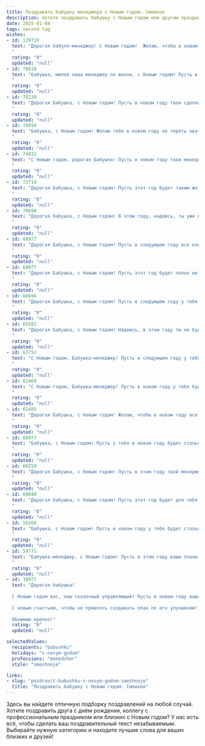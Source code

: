 ```yaml
---
title: Поздравить бабушку менеджера с Новым годом. Смешное
description: Хотите поздравить бабушку с Новым годом или другим праздником? Наш ИИ создаст незабываемое поздравление, а вы обязательно выделитесь среди других.  
date: 2025-01-04
tags: second tag
wishes:
- id: 129710
  text: "Дорогая бабуля-менеджер! С Новым годом!  Желаю, чтобы в новом году твой план на счастье был выполнен на 200%, а все неожиданные проблемы решались с такой же эффективностью, как ты управляешь своим хозяйством!  Пусть под ёлкой тебя ждёт не только мандарины, но и  бонус в виде внуков, которые весь год будут вести себя идеально (шутка, конечно!).  С Новым годом!
  "
  rating: "0"
  updated: "null"
- id: 78810
  text: "Бабушка, милая наша менеджер по жизни, с Новым годом! Пусть в новом году все твои планы окажутся в \"зеленой зоне\", а дефицит только в бюджете пополнится!  🎉🍾
  "
  rating: "0"
  updated: "null"
- id: 78239
  text: "Дорогая Бабушка, с Новым годом! Пусть в новом году твои сделки будут такими же успешными, как твои новогодние торты, а клиенты — такими же благодарными, как мы за твои вкусные пирожки!
  "
  rating: "0"
  updated: "null"
- id: 76694
  text: "Бабушка, с Новым годом! Желаю тебе в новом году не терять хватку, как ты держишь свою должность менеджера, и всегда оставаться на высоте! Пусть твой план продаж будет всегда перевыполнен, а бонусы будут как шикарные подарочки под ёлкой! 🎄🥂
  "
  rating: "0"
  updated: "null"
- id: 74032
  text: "С Новым годом, дорогая Бабушка! Пусть в новом году твои менеджерские таланты проявятся в полной мере,  а все неприятные клиенты останутся в прошлом! 🎉🍾🥂
  "
  rating: "0"
  updated: "null"
- id: 72714
  text: "Дорогая Бабушка, с Новым годом! Пусть этот год будет таким же продуктивным, как твоя работа менеджером - полный новых идей, удачных сделок и, конечно же, приятных бонусов! 🥂
  "
  rating: "0"
  updated: "null"
- id: 70898
  text: "Дорогая бабушка, с Новым годом! В этом году, надеюсь, ты уже не будешь уговаривать меня есть салат \"Оливье\" - ведь ты знаешь, что я \"хочу чего-нибудь нового\"! 🎉 Новый год, как и ты, всегда приносит радость и оптимизм, а твое мастерство в менеджменте, я уверена, поможет тебе организовать этот праздник просто идеально! 😉🎄
  "
  rating: "0"
  updated: "null"
- id: 68977
  text: "Дорогая Бабушка, с Новым годом! Пусть в следующем году все клиенты будут  такими же приятными, как ты, а сделки будут заключаться так же легко, как ты умеешь печь блины! 😜🎉
  "
  rating: "0"
  updated: "null"
- id: 68077
  text: "Дорогая Бабушка, с Новым годом! Пусть этот год будет полон не только подарков, но и вкуснейших тортов, которые ты сможешь приготовить, не боясь за свою талию.  А еще, пусть твой менеджерский талант  в этом году наконец-то поможет найти самый выгодный кредит! 🎉🥂
  "
  rating: "0"
  updated: "null"
- id: 66694
  text: "Дорогая Бабушка, с Новым годом! Пусть в следующем году у тебя будет больше праздничных скидок, чем тебе нужно, а работа менеджером принесет только удовольствие и прибыль! 🎉😂🍾
  "
  rating: "0"
  updated: "null"
- id: 65502
  text: "Дорогая Бабушка, с Новым годом! Надеюсь, в этом году ты не будешь так активно \"менеджить\" нашу жизнь, как прошлым. Давай, расслабься и наслаждайся праздничным застольем, а управлением нашей семьей мы займемся сами 😉
  "
  rating: "0"
  updated: "null"
- id: 63752
  text: "С Новым годом, Бабушка-менеджер! Пусть в следующем году у тебя будет столько успешных сделок, сколько пирожков ты печешь на Новый год, а конкуренты будут обходить тебя стороной, как мы обходим твою фирменную оливье! 😂
  "
  rating: "0"
  updated: "null"
- id: 62469
  text: "С Новым годом, Бабушка-менеджер! Пусть в новом году у тебя будет \"все под контролем\", а дефицит только на конфеты в твоей \"корзине\"!  🤪🎉
  "
  rating: "0"
  updated: "null"
- id: 61485
  text: "Дорогая Бабушка, с Новым годом! Желаю, чтобы в новом году все менеджеры работали как часы, а ты - могла расслабиться и наслаждаться заслуженным отдыхом! 😉🎉
  "
  rating: "0"
  updated: "null"
- id: 60977
  text: "Бабушка, с Новым годом! Пусть у тебя в новом году будет столько скидок, что даже ты - менеджер по распродажам - не успеешь за ними уследить! 😉🎉
  "
  rating: "0"
  updated: "null"
- id: 60259
  text: "Дорогая Бабушка, с Новым годом! Пусть в этом году твой менеджерский талант поможет тебе заключить выгодный контракт на вкусную еду, а твоя деловая хватка — на подарки! 🎄🎁🎉
  "
  rating: "0"
  updated: "null"
- id: 60040
  text: "Дорогая бабушка, с Новым годом! Пусть этот год будет для тебя таким же продуктивным, как и твой план продаж в декабре!  😉  Желаю тебе море позитива, крепкого здоровья и чтобы все твои менеджерские мечты сбылись в 2024 году! 🥂
  "
  rating: "0"
  updated: "null"
- id: 59266
  text: "Бабушка, с Новым годом! Пусть в новом году у тебя будет столько скидок, что даже самый хитрый менеджер позавидует! 😉🎉
  "
  rating: "0"
  updated: "null"
- id: 58771
  text: "Бабушка-менеджер, с Новым годом! Пусть в этом году ваши планы будут реализованы, а результаты превзойдут все ожидания! Главное, не забывайте про новогоднее настроение, пусть оно будет таким же ярким, как ваш праздничный костюм! 😉
  "
  rating: "0"
  updated: "null"
- id: 38977
  text: "Дорогая бабушка!
  
  С Новым годом вас, наш сказочный управляющий! Пусть в новом году ваша жизнь будет под управлением только ярких эмоций, а не бизнес-плана! Пусть на вашем столе всегда будет больше оливье, чем отчетов, а вместо забот - только радость и веселье. Желаю, чтобы под елкой были не только подарки, но и стабильность желаемого!
  
  С новым счастьем, чтобы не пришлось создавать план по его улучшению! Пусть на все ваши мечты и желания суперменеджер года скажет: \"Одобрено!\"
  
  Обнимаю крепко!"
  rating: "0"
  updated: "null"

selectedValues:
  recipients: "babushku"
  holidays: "s-novym-godom"
  professions: "menedzher"
  style: "smeshnoje"

links:
- slug: "pozdravit-babushku-s-novym-godom-smeshnoje"
  title: "Поздравить бабушку с Новым годом. Смешное"
---
```


Здесь вы найдете отличную подборку поздравлений на любой случай.
Хотите поздравить друга с днём рождения, коллегу с профессиональным праздником или близких с Новым годом? У нас есть всё, чтобы сделать ваш поздравительный текст незабываемым. Выбирайте нужную категорию и находите лучшие слова для ваших близких и друзей!
